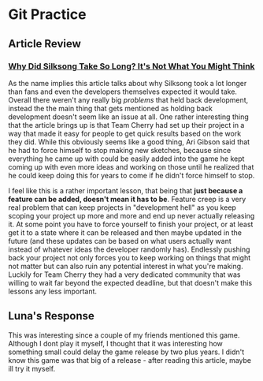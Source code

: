 # Git Practice

## Article Review

### [Why Did Silksong Take So Long? It's Not What You Might Think](https://www.gamespot.com/articles/why-did-silksong-take-so-long-its-not-what-you-might-think/1100-6534218/)

As the name implies this article talks about why Silksong took a lot longer than fans and even the developers themselves expected it would take. Overall there weren't any really big _problems_ that held back development, instead the the main thing that gets mentioned as holding back development doesn't seem like an issue at all. One rather interesting thing that the article brings up is that Team Cherry had set up their project in a way that made it easy for people to get quick results based on the work they did. While this obviously seems like a good thing, Ari Gibson said that he had to force himself to stop making new sketches, because since everything he came up with could be easily added into the game he kept coming up with even more ideas and working on those until he realized that he could keep doing this for years to come if he didn't force himself to stop.

I feel like this is a rather important lesson, that being that __just because a feature can be added, doesn't mean it has to be__. Feature creep is a very real problem that can keep projects in "development hell" as you keep scoping your project up more and more and end up never actually releasing it. At some point you have to force yourself to finish your project, or at least get it to a state where it can be released and then maybe updated in the future (and these updates can be based on what users actually want instead of whatever ideas the developer randomly has). Endlessly pushing back your project not only forces you to keep working on things that might not matter but can also ruin any potential interest in what you're making. Luckily for Team Cherry they had a very dedicated community that was willing to wait far beyond the expected deadline, but that doesn't make this lessons any less important.

## Luna's Response
This was interesting since a couple of my friends mentioned this game. Although I dont play it myself, I thought that it was interesting how something small could delay the game release by two plus years. I didn't know this game was that big of a release - after reading this article, maybe ill try it myself.